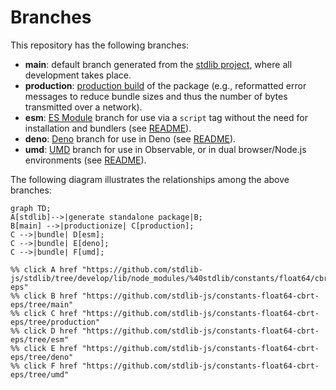 <!--

@license Apache-2.0

Copyright (c) 2022 The Stdlib Authors.

Licensed under the Apache License, Version 2.0 (the "License");
you may not use this file except in compliance with the License.
You may obtain a copy of the License at

    http://www.apache.org/licenses/LICENSE-2.0

Unless required by applicable law or agreed to in writing, software
distributed under the License is distributed on an "AS IS" BASIS,
WITHOUT WARRANTIES OR CONDITIONS OF ANY KIND, either express or implied.
See the License for the specific language governing permissions and
limitations under the License.

-->

# Branches

This repository has the following branches:

-   **main**: default branch generated from the [stdlib project][stdlib-url], where all development takes place.
-   **production**: [production build][production-url] of the package (e.g., reformatted error messages to reduce bundle sizes and thus the number of bytes transmitted over a network).
-   **esm**: [ES Module][esm-url] branch for use via a `script` tag without the need for installation and bundlers (see [README][esm-readme]).
-   **deno**: [Deno][deno-url] branch for use in Deno (see [README][deno-readme]).
-   **umd**: [UMD][umd-url] branch for use in Observable, or in dual browser/Node.js environments (see [README][umd-readme]).

The following diagram illustrates the relationships among the above branches:

```mermaid
graph TD;
A[stdlib]-->|generate standalone package|B;
B[main] -->|productionize| C[production];
C -->|bundle| D[esm];
C -->|bundle| E[deno];
C -->|bundle| F[umd];

%% click A href "https://github.com/stdlib-js/stdlib/tree/develop/lib/node_modules/%40stdlib/constants/float64/cbrt-eps"
%% click B href "https://github.com/stdlib-js/constants-float64-cbrt-eps/tree/main"
%% click C href "https://github.com/stdlib-js/constants-float64-cbrt-eps/tree/production"
%% click D href "https://github.com/stdlib-js/constants-float64-cbrt-eps/tree/esm"
%% click E href "https://github.com/stdlib-js/constants-float64-cbrt-eps/tree/deno"
%% click F href "https://github.com/stdlib-js/constants-float64-cbrt-eps/tree/umd"
```

[stdlib-url]: https://github.com/stdlib-js/stdlib/tree/develop/lib/node_modules/%40stdlib/constants/float64/cbrt-eps
[production-url]: https://github.com/stdlib-js/constants-float64-cbrt-eps/tree/production
[deno-url]: https://github.com/stdlib-js/constants-float64-cbrt-eps/tree/deno
[deno-readme]: https://github.com/stdlib-js/constants-float64-cbrt-eps/blob/deno/README.md
[umd-url]: https://github.com/stdlib-js/constants-float64-cbrt-eps/tree/umd
[umd-readme]: https://github.com/stdlib-js/constants-float64-cbrt-eps/blob/umd/README.md
[esm-url]: https://github.com/stdlib-js/constants-float64-cbrt-eps/tree/esm
[esm-readme]: https://github.com/stdlib-js/constants-float64-cbrt-eps/blob/esm/README.md